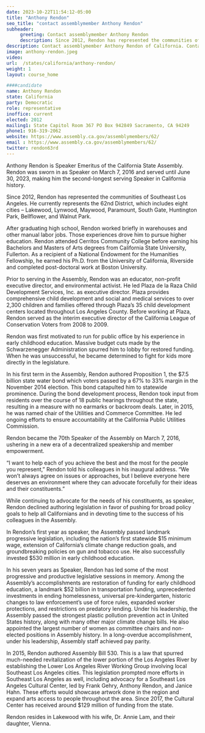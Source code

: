 ```yaml
---
date: 2023-10-22T11:54:12-05:00
title: "Anthony Rendon"
seo_title: "contact assemblymember Anthony Rendon"
subheader:
     greeting: Contact assemblymember Anthony Rendon
     description: Since 2012, Rendon has represented the communities of Southeast Los Angeles. He currently represents the 62nd District, which includes eight cities – Lakewood, Lynwood, Maywood, Paramount, South Gate, Huntington Park, Bellflower, and Walnut Park.
description: Contact assemblymember Anthony Rendon of California. Contact information for Anthony Rendon includes email address, phone number, and mailing address.
image: anthony-rendon.jpeg
video:
url:  /states/california/anthony-rendon/
weight: 1
layout: course_home

####candidate
name: Anthony Rendon
state: California
party: Democratic
role: representative
inoffice: current
elected: 2012
mailing1: State Capitol Room 367 PO Box 942849 Sacramento, CA 94249
phone1: 916-319-2062
website: https://www.assembly.ca.gov/assemblymembers/62/
email : https://www.assembly.ca.gov/assemblymembers/62/
twitter: rendon63rd
---
```


Anthony Rendon is Speaker Emeritus of the California State Assembly. Rendon was sworn in as Speaker on March 7, 2016 and served until June 30, 2023, making him the second-longest serving Speaker in California history.

Since 2012, Rendon has represented the communities of Southeast Los Angeles. He currently represents the 62nd District, which includes eight cities – Lakewood, Lynwood, Maywood, Paramount, South Gate, Huntington Park, Bellflower, and Walnut Park.

After graduating high school, Rendon worked briefly in warehouses and other manual labor jobs. Those experiences drove him to pursue higher education. Rendon attended Cerritos Community College before earning his Bachelors and Masters of Arts degrees from California State University, Fullerton. As a recipient of a National Endowment for the Humanities Fellowship, he earned his Ph.D. from the University of California, Riverside and completed post-doctoral work at Boston University.

Prior to serving in the Assembly, Rendon was an educator, non-profit executive director, and environmental activist. He led Plaza de la Raza Child Development Services, Inc. as executive director. Plaza provides comprehensive child development and social and medical services to over 2,300 children and families offered through Plaza’s 35 child development centers located throughout Los Angeles County. Before working at Plaza, Rendon served as the interim executive director of the California League of Conservation Voters from 2008 to 2009.

Rendon was first motivated to run for public office by his experience in early childhood education. Massive budget cuts made by the Schwarzenegger Administration spurred him to lobby for restored funding. When he was unsuccessful, he became determined to fight for kids more directly in the legislature.

In his first term in the Assembly, Rendon authored Proposition 1, the $7.5 billion state water bond which voters passed by a 67% to 33% margin in the November 2014 election. This bond catapulted him to statewide prominence. During the bond development process, Rendon took input from residents over the course of 18 public hearings throughout the state, resulting in a measure with no earmarks or backroom deals. Later, in 2015, he was named chair of the Utilities and Commerce Committee. He led ongoing efforts to ensure accountability at the California Public Utilities Commission.

Rendon became the 70th Speaker of the Assembly on March 7, 2016, ushering in a new era of a decentralized speakership and member empowerment.

“I want to help each of you achieve the best and the most for the people you represent,” Rendon told his colleagues in his inaugural address. “We won’t always agree on issues or approaches, but I believe everyone here deserves an environment where they can advocate forcefully for their ideas and their constituents.”

While continuing to advocate for the needs of his constituents, as speaker, Rendon declined authoring legislation in favor of pushing for broad policy goals to help all Californians and in devoting time to the success of his colleagues in the Assembly.

In Rendon’s first year as speaker, the Assembly passed landmark progressive legislation, including the nation’s first statewide $15 minimum wage, extension of California’s climate change reduction goals, and groundbreaking policies on gun and tobacco use. He also successfully invested $530 million in early childhood education.

In his seven years as Speaker, Rendon has led some of the most progressive and productive legislative sessions in memory. Among the Assembly’s accomplishments are restoration of funding for early childhood education, a landmark $52 billion in transportation funding, unprecedented investments in ending homelessness, universal pre-kindergarten, historic changes to law enforcement’s use of force rules, expanded worker protections, and restrictions on predatory lending. Under his leadership, the Assembly passed the strongest plastic pollution prevention act in United States history, along with many other major climate change bills. He also appointed the largest number of women as committee chairs and non-elected positions in Assembly history. In a long-overdue accomplishment, under his leadership, Assembly staff achieved pay parity.

In 2015, Rendon authored Assembly Bill 530. This is a law that spurred much-needed revitalization of the lower portion of the Los Angeles River by establishing the Lower Los Angeles River Working Group involving local Southeast Los Angeles cities. This legislation prompted more efforts in Southeast Los Angeles as well, including advocacy for a Southeast Los Angeles Cultural Center, led by Frank Gehry, Anthony Rendon, and Janice Hahn. These efforts would showcase artwork done in the region and expand arts access to people throughout the area. Since 2017, the Cultural Center has received around $129 million of funding from the state.

Rendon resides in Lakewood with his wife, Dr. Annie Lam, and their daughter, Vienna.
